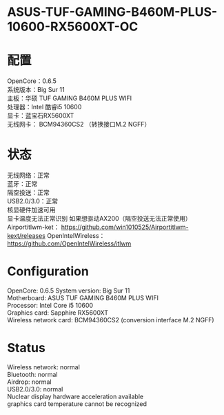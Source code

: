 # ASUS-TUF-GAMING-B460M-PLUS-10600-RX5600XT-OC

# 配置
OpenCore：0.6.5  
系统版本：Big Sur 11  
主板：华硕 TUF GAMING B460M PLUS WIFI  
处理器：Intel 酷睿i5 10600  
显卡：蓝宝石RX5600XT  
无线网卡： BCM94360CS2 （转换接口M.2 NGFF）  
# 状态  
无线网络：正常  
蓝牙：正常  
隔空投送：正常  
USB2.0/3.0：正常  
核显硬件加速可用  
显卡温度无法正常识别
如果想驱动AX200（隔空投送无法正常使用）
Airportitlwm-ket： https://github.com/win1010525/Airportitlwm-kext/releases
OpenIntelWireless： https://github.com/OpenIntelWireless/itlwm


# Configuration
OpenCore: 0.6.5
System version: Big Sur 11  
Motherboard: ASUS TUF GAMING B460M PLUS WIFI  
Processor: Intel Core i5 10600  
Graphics card: Sapphire RX5600XT  
Wireless network card: BCM94360CS2 (conversion interface M.2 NGFF)  
# Status  
Wireless network: normal  
Bluetooth: normal  
Airdrop: normal  
USB2.0/3.0: normal  
Nuclear display hardware acceleration available  
graphics card temperature cannot be recognized  
